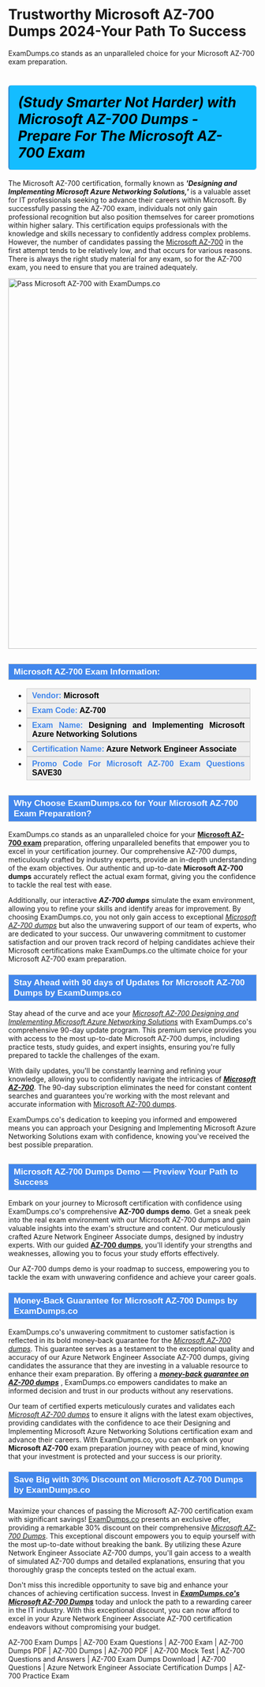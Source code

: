 # Trustworthy Microsoft AZ-700 Dumps 2024-Your Path To Success
ExamDumps.co stands as an unparalleled choice for your Microsoft AZ-700 exam preparation.
    	          <h1><strong><span style="display: block; color: #000000; background: #14BDFF; border: 0.5px solid #AED6F1; border-left: 3px solid #3498DB; padding: .6em; border-radius: 6px;">             <em>(Study Smarter Not Harder) with Microsoft AZ-700 Dumps - Prepare For The Microsoft AZ-700 Exam</em>             </span></strong></h1>            <p>The Microsoft AZ-700 certification, formally known as <strong><i>'Designing and Implementing Microsoft Azure Networking Solutions,'</i></strong> is a valuable asset for IT professionals seeking to advance their careers within Microsoft. By successfully passing the AZ-700 exam, individuals not only gain professional recognition but also position themselves for career promotions within higher salary. This certification equips professionals with the knowledge and skills necessary to confidently address complex problems. However, the number of candidates passing the <a href="https://www.examdumps.co/microsoft-exam-dumps.html">Microsoft AZ-700</a> in the first attempt tends to be relatively low, and that occurs for various reasons. There is always the right study material for any exam, so for the AZ-700 exam, you need to ensure that you are trained adequately.</p>            <p><a href="https://www.examdumps.co/"><img src="https://www.examdumps.co//images/banners/big-sale-20-percent-discount-offer-examdumps.jpg" class="postImage" alt="Pass Microsoft AZ-700 with ExamDumps.co" width="750"></a></p>                        <h2 style="background: #4287ec; border: 1px solid #cccccc; padding: 5px 10px;">                <span style="color: #ffffff;">                    <span style="font-size: 11pt;">                        <span style="line-height: normal;">                            <span style="font-family: Calibri,sans-serif;">                                <strong>                                    <span style="font-size: 13.0pt;">Microsoft AZ-700 Exam Information:</span>                                </strong>                            </span>                        </span>                    </span>                </span>            </h2>            <ul>                <li style="margin: 0cm 10pt;">                <div style="background: #eee; border: 1px solid #cccccc; padding: 5px 10px; text-align: justify;"><span style="font-size: 11pt;"><span style="line-height: normal;"><span style="tab-stops: list 36.0pt;"><span style="font-family: Calibri,sans-serif;"><strong><span style="font-size: 12.0pt;">                    <span style="color: #4287ec;">Vendor:</span> <span style="color: #000;">Microsoft</span>                    </span></strong></span></span></span></span></div>                </li>                <li style="margin: 0cm 10pt;">                <div style="background: #eee; border: 1px solid #cccccc; padding: 5px 10px; text-align: justify;"><span style="font-size: 11pt;"><span style="line-height: normal;"><span style="tab-stops: list 36.0pt;"><span style="font-family: Calibri,sans-serif;"><strong><span style="font-size: 12.0pt;">                    <span style="color: #4287ec;">Exam Code:</span> <span style="color: #000;">AZ-700</span>                    </span></strong></span></span></span></span></div>                </li>                <li style="margin: 0cm 10pt;">                <div style="background: #eee; border: 1px solid #cccccc; padding: 5px 10px; text-align: justify;"><span style="font-size: 11pt;"><span style="line-height: normal;"><span style="tab-stops: list 36.0pt;"><span style="font-family: Calibri,sans-serif;"><strong><span style="font-size: 12.0pt;">                    <span style="color: #4287ec;">Exam Name:</span> <span style="color: #000;">Designing and Implementing Microsoft Azure Networking Solutions</span>                    </span></strong></span></span></span></span></div>                </li>                                <li style="margin: 0cm 10pt;">                <div style="background: #eee; border: 1px solid #cccccc; padding: 5px 10px; text-align: justify;"><span style="font-size: 11pt;"><span style="line-height: normal;"><span style="tab-stops: list 36.0pt;"><span style="font-family: Calibri,sans-serif;"><strong><span style="font-size: 12.0pt;">                    <span style="color: #4287ec;">Certification Name:</span> <span style="color: #000;"> Azure Network Engineer Associate</span>                    </span></strong></span></span></span></span></div>                </li>                               <li style="margin: 0cm 10pt;">                <div style="background: #eee; border: 1px solid #cccccc; padding: 5px 10px; text-align: justify;"><span style="font-size: 11pt;"><span style="line-height: normal;"><span style="tab-stops: list 36.0pt;"><span style="font-family: Calibri,sans-serif;"><strong><span style="font-size: 12.0pt;">                    <span style="color: #4287ec;">Promo Code For Microsoft AZ-700 Exam Questions</span> <span style="color: #000;">SAVE30</span>                    </span></strong></span></span></span></span></div>                </li>            </ul>                        <h2 style="background: #4287ec; border: 1px solid #cccccc; padding: 5px 10px;">                <span style="color: #ffffff;"><span style="font-size: 11pt;">                    <span style="line-height: normal;">                        <span style="font-family: Calibri,sans-serif;">                            <strong>                                <span style="font-size: 13.0pt;">Why Choose ExamDumps.co for Your Microsoft AZ-700  Exam Preparation?</span>                            </strong>                        </span>                    </span></span>                </span>            </h2>            <p>ExamDumps.co stands as an unparalleled choice for your <a href="https://www.getbraindumps.com/"><strong>Microsoft AZ-700 exam</strong></a> preparation, offering unparalleled benefits that empower you to excel in your certification journey. Our comprehensive AZ-700 dumps, meticulously crafted by industry experts, provide an in-depth understanding of the exam objectives. Our authentic and up-to-date <strong>Microsoft AZ-700 dumps</strong> accurately reflect the actual exam format, giving you the confidence to tackle the real test with ease.</p>            <p>Additionally, our interactive <strong><i>AZ-700 dumps</i></strong> simulate the exam environment, allowing you to refine your skills and identify areas for improvement. By choosing ExamDumps.co, you not only gain access to exceptional <u><i>Microsoft AZ-700 dumps</i></u> but also the unwavering support of our team of experts, who are dedicated to your success. Our unwavering commitment to customer satisfaction and our proven track record of helping candidates achieve their Microsoft certifications make ExamDumps.co the ultimate choice for your Microsoft AZ-700 exam preparation.</p>                       <h3 style="background: #4287ec; border: 1px solid #cccccc; padding: 5px 10px;">                <span style="color: #ffffff;">                    <span style="font-size: 11pt;">                        <span style="line-height: normal;">                            <span style="font-family: Calibri,sans-serif;">                                <strong>                                    <span style="font-size: 13.0pt;">Stay Ahead with 90 days of Updates for Microsoft AZ-700 Dumps by ExamDumps.co</span>                                </strong>                            </span>                        </span>                    </span>                </span>            </h3>            <p>Stay ahead of the curve and ace your <u><i>Microsoft AZ-700 Designing and Implementing Microsoft Azure Networking Solutions</i></u> with ExamDumps.co's comprehensive 90-day update program. This premium service provides you with access to the most up-to-date Microsoft AZ-700 dumps, including practice tests, study guides, and expert insights, ensuring you're fully prepared to tackle the challenges of the exam. </p>            <p>With daily updates, you'll be constantly learning and refining your knowledge, allowing you to confidently navigate the intricacies of <strong><u><i>Microsoft AZ-700</i></u></strong>. The 90-day subscription eliminates the need for constant content searches and guarantees you're working with the most relevant and accurate information with <a href="https://www.examdumps.co/az-700-exam-dumps.html">Microsoft AZ-700 dumps</a>. </p>            <p>ExamDumps.co's dedication to keeping you informed and empowered means you can approach your  Designing and Implementing Microsoft Azure Networking Solutions exam with confidence, knowing you've received the best possible preparation.</p>                        <h2 style="background: #4287ec; border: 1px solid #cccccc; padding: 5px 10px;">                <span style="color: #ffffff;">                    <span style="font-size: 11pt;">                        <span style="line-height: normal;">                            <span style="font-family: Calibri,sans-serif;">                                <strong>                                    <span style="font-size: 13.0pt;">Microsoft AZ-700 Dumps Demo — Preview Your Path to Success</span>                                </strong>                            </span>                        </span>                    </span>                </span>            </h2>            <p>Embark on your journey to Microsoft certification with confidence using ExamDumps.co's comprehensive <strong>AZ-700 dumps demo</strong>. Get a sneak peek into the real exam environment with our Microsoft AZ-700 dumps and gain valuable insights into the exam's structure and content. Our meticulously crafted Azure Network Engineer Associate dumps, designed by industry experts. With our guided <strong><u>AZ-700 dumps</u></strong>, you'll identify your strengths and weaknesses, allowing you to focus your study efforts effectively. </p>            <p>Our AZ-700 dumps demo is your roadmap to success, empowering you to tackle the exam with unwavering confidence and achieve your career goals.</p>            <h3 style="background: #4287ec; border: 1px solid #cccccc; padding: 5px 10px;">                <span style="color: #ffffff;">                    <span style="font-size: 11pt;">                        <span style="line-height: normal;">                            <span style="font-family: Calibri,sans-serif;">                                <strong>                                    <span style="font-size: 13.0pt;">Money-Back Guarantee for Microsoft AZ-700 Dumps by ExamDumps.co</span>                                </strong>                            </span>                        </span>                    </span>                </span>            </h3>            <p>ExamDumps.co's unwavering commitment to customer satisfaction is reflected in its bold money-back guarantee for the <u><i>Microsoft AZ-700 dumps</i></u>. This guarantee serves as a testament to the exceptional quality and accuracy of our Azure Network Engineer Associate AZ-700 dumps, giving candidates the assurance that they are investing in a valuable resource to enhance their exam preparation. By offering a <strong><u><i>money-back guarantee on AZ-700 dumps</i></u></strong> , ExamDumps.co empowers candidates to make an informed decision and trust in our products without any reservations. </p>            <p>Our team of certified experts meticulously curates and validates each <u><i>Microsoft AZ-700 dumps</i></u> to ensure it aligns with the latest exam objectives, providing candidates with the confidence to ace their Designing and Implementing Microsoft Azure Networking Solutions certification exam and advance their careers. With ExamDumps.co, you can embark on your <strong>Microsoft AZ-700</strong> exam preparation journey with peace of mind, knowing that your investment is protected and your success is our priority.</p>            <h3 style="background: #4287ec; border: 1px solid #cccccc; padding: 5px 10px;">                <span style="color: #ffffff;">                    <span style="font-size: 11pt;">                        <span style="line-height: normal;">                            <span style="font-family: Calibri,sans-serif;">                                <strong>                                    <span style="font-size: 13.0pt;">Save Big with 30% Discount on Microsoft AZ-700 Dumps by ExamDumps.co</span>                                </strong>                            </span>                        </span>                    </span>                </span>            </h3>            <p>Maximize your chances of passing the Microsoft AZ-700 certification exam with significant savings! <a href="https://www.examdumps.co/">ExamDumps.co</a> presents an exclusive offer, providing a remarkable 30% discount on their comprehensive <u><i>Microsoft AZ-700 Dumps</i></u>. This exceptional discount empowers you to equip yourself with the most up-to-date without breaking the bank. By utilizing these Azure Network Engineer Associate AZ-700 dumps, you'll gain access to a wealth of simulated AZ-700 dumps and detailed explanations, ensuring that you thoroughly grasp the concepts tested on the actual exam. </p>            <p>Don't miss this incredible opportunity to save big and enhance your chances of achieving certification success. Invest in <strong><u><i>ExamDumps.co's Microsoft AZ-700 Dumps</i></u></strong> today and unlock the path to a rewarding career in the IT industry. With this exceptional discount, you can now afford to excel in your Azure Network Engineer Associate AZ-700 certification endeavors without compromising your budget.</p>                    AZ-700 Exam Dumps | AZ-700 Exam Questions | AZ-700 Exam | AZ-700 Dumps PDF | AZ-700 Dumps | AZ-700 PDF | AZ-700 Mock Test | AZ-700 Questions and Answers | AZ-700 Exam Dumps Download | AZ-700 Questions | Azure Network Engineer Associate Certification Dumps | AZ-700 Practice Exam

